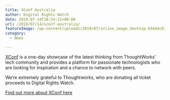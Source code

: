 ```yaml
---
title: XConf Australia
author: Digital Rights Watch
date: 2019-07-14T10:54:21+00:00
url: /2019/07/14/xconf-australia/
featureImage: /wp-content/uploads/2019/07/inline_image_desktop-b5d4dc61ea2b64578892c8e5ecd8539b.png
category:
  - News

---
```

[XConf][1] is a one-day showcase of the latest thinking from ThoughtWorks&#8217; tech community and provides a platform for passionate technologists who are looking for inspiration and a chance to network with peers.

We&#8217;re extremely grateful to Thoughtworks, who are donating all ticket proceeds to Digital Rights Watch.

[Find out more about XConf here][1]

 [1]: https://www.thoughtworks.com/xconf-au-2019
